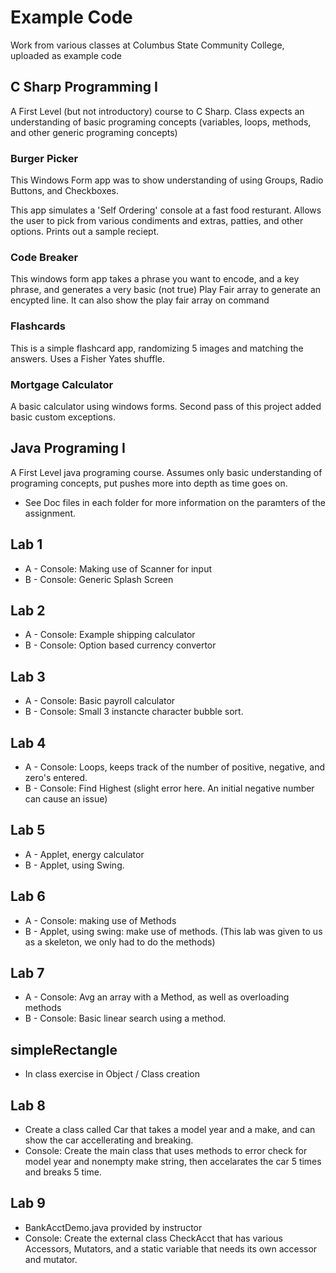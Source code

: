 # Example Code
Work from various classes at Columbus State Community College, uploaded as example code

## C Sharp Programming I

A First Level (but not introductory) course to C Sharp. Class expects an understanding of basic programing concepts (variables, loops, methods, and other generic programing concepts)

### Burger Picker

This Windows Form app was to show understanding of using Groups, Radio Buttons, and Checkboxes.

This app simulates a 'Self Ordering' console at a fast food resturant. Allows the user to pick from various condiments and extras, patties, and other options. Prints out a sample reciept.

### Code Breaker

This windows form app takes a phrase you want to encode, and a key phrase, and generates a very basic (not true) Play Fair array to generate an encypted line. It can also show the play fair array on command

### Flashcards

This is a simple flashcard app, randomizing 5 images and matching the answers. Uses a Fisher Yates shuffle.

### Mortgage Calculator

A basic calculator using windows forms. Second pass of this project added basic custom exceptions.


## Java Programing I

A First Level java programing course. Assumes only basic understanding of programing concepts, put pushes more into depth as time goes on.


* See Doc files in each folder for more information on the paramters of the assignment.
## Lab 1
 * A - Console: Making use of Scanner for input 
 * B - Console: Generic Splash Screen
 
## Lab 2
 * A - Console: Example shipping calculator
 * B - Console: Option based currency convertor


## Lab 3
 * A - Console: Basic payroll calculator
 * B - Console: Small 3 instancte character bubble sort.

## Lab 4
 * A - Console: Loops, keeps track of the number of positive, negative, and zero's entered.
 * B - Console: Find Highest (slight error here. An initial negative number can cause an issue)

## Lab 5

* A - Applet, energy calculator
* B - Applet, using Swing.

## Lab 6 
* A - Console: making use of Methods
* B - Applet, using swing: make use of methods. (This lab was given to us as a skeleton, we only had to do the methods)

## Lab 7
* A - Console: Avg an array with a Method, as well as overloading methods
* B - Console: Basic linear search using a method. 

## simpleRectangle
* In class exercise in Object / Class creation

## Lab 8
* Create a class called Car that takes a model year and a make, and can show the car accellerating and breaking.
* Console: Create the main class that uses methods to error check for model year and nonempty make string, then accelarates the car 5 times and breaks 5 time.

## Lab 9
* BankAcctDemo.java provided by instructor
* Console: Create the external class CheckAcct that has various Accessors, Mutators, and a static variable that needs its own accessor and mutator.